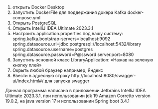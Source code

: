 1. открыть Docker Desktop
2. Запустить DockerFile для поддержания докера Kafka docker-compose.yml
3. Открыть PostgreSQL
4. Открыть IntelliJ IDEA Ultimate 2023.3.1
5. Настроить application.properties
   под вашу систему:
   spring.kafka.bootstrap-servers=localhost:9092
   spring.datasource.url=jdbc:postgresql://localhost:5432/library
   spring.datasource.username=postgres
   spring.datasource.password=P@ssword
   server.port=8080
6. Запустить основной класс LibraryApplication:
   «Нажав на зеленую кнопку плей»
7. Окрыть любой браузер например, Яндекс
8. Ввести в адресную
   строку
   http://localhost:8080/swagger-ui/index.html#/
   для запуска swagger

Данная программа написана в приложении
Jetbrains IntelliJ IDEA Ultimate 2023.3.1,  при использовании
jdk 19 Amazon Corretto version 19.0.2,  на  java version 17
и использовании  Spring boot 3.4.1



